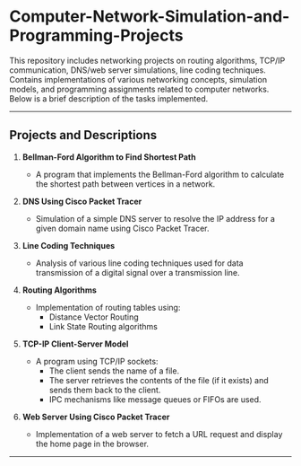 # Computer-Network-Simulation-and-Programming-Projects
This repository includes networking projects on routing algorithms, TCP/IP communication, DNS/web server simulations, line coding techniques.
Contains implementations of various networking concepts, simulation models, and programming assignments related to computer networks. Below is a brief description of the tasks implemented.

---
## Projects and Descriptions

1. **Bellman-Ford Algorithm to Find Shortest Path**
   - A program that implements the Bellman-Ford algorithm to calculate the shortest path between vertices in a network.

2. **DNS Using Cisco Packet Tracer**
   - Simulation of a simple DNS server to resolve the IP address for a given domain name using Cisco Packet Tracer.

3. **Line Coding Techniques**
   - Analysis of various line coding techniques used for data transmission of a digital signal over a transmission line.

4. **Routing Algorithms**
   - Implementation of routing tables using:
     - Distance Vector Routing
     - Link State Routing algorithms

5. **TCP-IP Client-Server Model**
   - A program using TCP/IP sockets:
     - The client sends the name of a file.
     - The server retrieves the contents of the file (if it exists) and sends them back to the client.
     - IPC mechanisms like message queues or FIFOs are used.

6. **Web Server Using Cisco Packet Tracer**
   - Implementation of a web server to fetch a URL request and display the home page in the browser.
---
